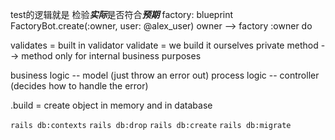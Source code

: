test的逻辑就是 检验***实际***是否符合***预期***
factory: blueprint 
FactoryBot.create(:owner, user: @alex_user)
owner --> factory :owner do

validates = built in validator
validate = we build it ourselves
private method --> method only for internal business purposes

business logic -- model (just throw an error out)
process logic -- controller (decides how to handle the error)

.build = create object in memory and in database

`rails db:contexts`
`rails db:drop`
`rails db:create`
`rails db:migrate`